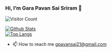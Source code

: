 ### Hi, I’m Gara Pavan Sai Sriram 👋 
![Visitor Count](https://profile-counter.glitch.me/thepavansai/count.svg)


 [![Github Stats](https://github-readme-stats.vercel.app/api?username=thepavansai&show_icons=true)](https://github.com/thepavansai&show_icons=true&theme=transparent)  
 [![Top Langs](https://github-readme-stats.vercel.app/api/top-langs/?username=thepavansai&layout=compact)](https://github.com/thepavansai&show_icons=true&theme=transparent)
 - 📫 How to reach me 
  gpavansai21@gmail.com

 


<!---
thejalsapavan/thejalsapavan is a ✨ special ✨ repository because its `README.md` (this file) appears on your GitHub profile.
You can click the Preview link to take a look at your changes.
--->
